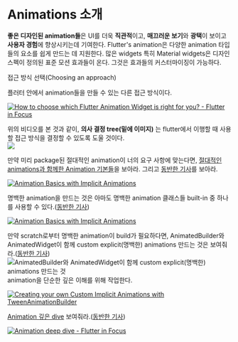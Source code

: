 # Animations 소개

**좋은 디자인된 animation들**은 UI를 더욱 **직관적**이고, **매끄러운 보기**와 **광택**이 보이고 **사용자 경험**에 향상시키는데 기여한다. 
Flutter's animation은 다양한 animation 타입들의 요소를 쉽게 만드는 데 지원한다. 많은 widgets 특히 Material widgets은 디자인 스펙이 정의된 표준 모션 효과들이 온다. 그것은 효과들의 커스터마이징이 가능하다.  

접근 방식 선택(Choosing an approach)  

플러터 안에서 animation들을 만들 수 있는 다른 접근 방식이다.

[![How to choose which Flutter Animation Widget is right for you? - Flutter in Focus](http://img.youtube.com/vi/GXIJJkq_H8g/0.jpg)](https://youtu.be/GXIJJkq_H8g)


위의 비디오를 본 것과 같이, **의사 결정 tree(밑에 이미지)** 는 flutter에서 이행할 때 사용할 접근 방식을 결정할 수 있도록 도울 것이다.  
![](https://docs.flutter.dev/assets/images/docs/ui/animations/animation-decision-tree.png)  

만약 미리 package된 절대적인 animation이 너의 요구 사항에 맞는다면, [절대적인 animations과 함께한 Animation 기본들](https://www.youtube.com/watch?v=IVTjpW3W33s&list=PLjxrf2q8roU2v6UqYlt_KPaXlnjbYySua&index=2)을 보아라. 그리고 [동반한 기사](https://medium.com/flutter/flutter-animation-basics-with-implicit-animations-95db481c5916)를 보아라. 


[![Animation Basics with Implicit Animations](http://img.youtube.com/vi/GXIJJkq_H8g/0.jpg)](https://youtu.be/GXIJJkq_H8g)
  

명백한 animation을 만드는 것은 아마도 명백한 animation 클래스들 built-in 중 하나를 사용할 수 있다.([동반한 기사](https://medium.com/flutter/directional-animations-with-built-in-explicit-animations-3e7c5e6fbbd7))


[![Animation Basics with Implicit Animations](http://img.youtube.com/vi/IVTjpW3W33s/0.jpg)](https://youtu.be/IVTjpW3W33s) 


만약 scratch로부터 명백한 animation이 build가 필요하다면, AnimatedBuilder와 AnimatedWidget이 함께 custom explicit(명백한) animations 만드는 것은 보여줘라.([동반한 기사](https://medium.com/flutter/when-should-i-useanimatedbuilder-or-animatedwidget-57ecae0959e8))  
![AnimatedBuilder와 AnimatedWidget이 함께 custom explicit(명백한) animations 만드는 것](https://youtu.be/fneC7t4R_B0)  
animation을 단순한 깊은 이해를 위해 작업한다. 

[![Creating your own Custom Implicit Animations with TweenAnimationBuilder](http://img.youtube.com/vi/6KiPEqzJIKQ/0.jpg)](https://youtu.be/6KiPEqzJIKQ)

[Animation 깊은 dive](https://www.youtube.com/watch?v=PbcILiN8rbo&list=PLjxrf2q8roU2v6UqYlt_KPaXlnjbYySua&index=6) 보여줘라.([동반한 기사](https://medium.com/flutter/animation-deep-dive-39d3ffea111f))  

[![Animation deep dive - Flutter in Focus](http://img.youtube.com/vi/PbcILiN8rbo/0.jpg)](https://youtu.be/PbcILiN8rbo)

